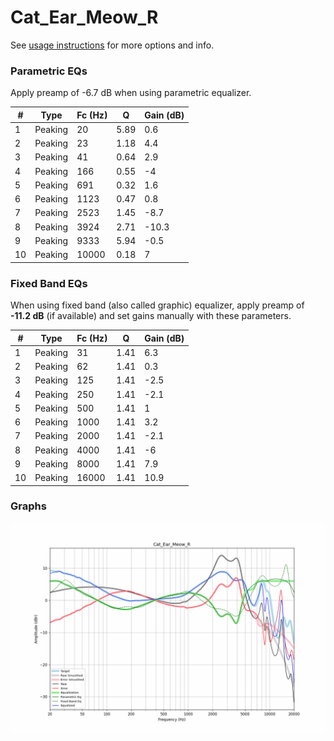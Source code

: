 # Cat_Ear_Meow_R
See [usage instructions](https://github.com/jaakkopasanen/AutoEq#usage) for more options and info.

### Parametric EQs
Apply preamp of -6.7 dB when using parametric equalizer.

|   # | Type    |   Fc (Hz) |    Q |   Gain (dB) |
|-----|---------|-----------|------|-------------|
|   1 | Peaking |        20 | 5.89 |         0.6 |
|   2 | Peaking |        23 | 1.18 |         4.4 |
|   3 | Peaking |        41 | 0.64 |         2.9 |
|   4 | Peaking |       166 | 0.55 |        -4   |
|   5 | Peaking |       691 | 0.32 |         1.6 |
|   6 | Peaking |      1123 | 0.47 |         0.8 |
|   7 | Peaking |      2523 | 1.45 |        -8.7 |
|   8 | Peaking |      3924 | 2.71 |       -10.3 |
|   9 | Peaking |      9333 | 5.94 |        -0.5 |
|  10 | Peaking |     10000 | 0.18 |         7   |

### Fixed Band EQs
When using fixed band (also called graphic) equalizer, apply preamp of **-11.2 dB** (if available) and set gains manually with these parameters.

|   # | Type    |   Fc (Hz) |    Q |   Gain (dB) |
|-----|---------|-----------|------|-------------|
|   1 | Peaking |        31 | 1.41 |         6.3 |
|   2 | Peaking |        62 | 1.41 |         0.3 |
|   3 | Peaking |       125 | 1.41 |        -2.5 |
|   4 | Peaking |       250 | 1.41 |        -2.1 |
|   5 | Peaking |       500 | 1.41 |         1   |
|   6 | Peaking |      1000 | 1.41 |         3.2 |
|   7 | Peaking |      2000 | 1.41 |        -2.1 |
|   8 | Peaking |      4000 | 1.41 |        -6   |
|   9 | Peaking |      8000 | 1.41 |         7.9 |
|  10 | Peaking |     16000 | 1.41 |        10.9 |

### Graphs
![](./Cat_Ear_Meow_R.png)
